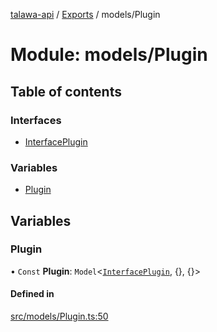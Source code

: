 [talawa-api](../README.md) / [Exports](../modules.md) / models/Plugin

# Module: models/Plugin

## Table of contents

### Interfaces

- [InterfacePlugin](../interfaces/models_Plugin.InterfacePlugin.md)

### Variables

- [Plugin](models_Plugin.md#plugin)

## Variables

### Plugin

• `Const` **Plugin**: `Model`\<[`InterfacePlugin`](../interfaces/models_Plugin.InterfacePlugin.md), \{\}, \{\}\>

#### Defined in

[src/models/Plugin.ts:50](https://github.com/PalisadoesFoundation/talawa-api/blob/9cb91bb/src/models/Plugin.ts#L50)

